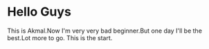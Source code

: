 # Hello Guys

This is Akmal.Now I'm very very bad beginner.But one day I'll be the best.Lot more to go.
This is the start.
